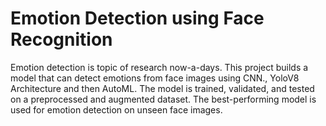 # Emotion Detection using Face Recognition
  Emotion detection is topic of research now-a-days. This project builds a model that can detect emotions from face images using CNN., YoloV8  Architecture and then AutoML. The model is trained, validated, and tested on a preprocessed and augmented dataset. The best-performing model is used for emotion detection on unseen face images.
